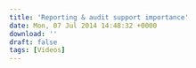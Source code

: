 ```yaml
---
title: 'Reporting & audit support importance'
date: Mon, 07 Jul 2014 14:48:32 +0000
download: ''
draft: false
tags: [Videos]
---
```


